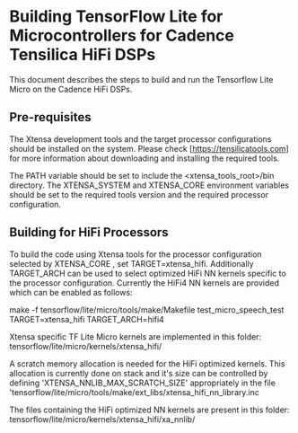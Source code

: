 # Building TensorFlow Lite for Microcontrollers for Cadence Tensilica HiFi DSPs

This document describes the steps to build and run the Tensorflow Lite Micro on
the Cadence HiFi DSPs.

## Pre-requisites

The Xtensa development tools and the target processor configurations should be
installed on the system. Please check [https://tensilicatools.com] for more
information about downloading and installing the required tools.

The PATH variable should be set to include the <xtensa_tools_root>/bin
directory. The XTENSA_SYSTEM and XTENSA_CORE environment variables should be set
to the required tools version and the required processor configuration.

## Building for HiFi Processors

To build the code using Xtensa tools for the processor configuration selected by
XTENSA_CORE , set TARGET=xtensa_hifi. Additionally TARGET_ARCH can be used to
select optimized HiFi NN kernels specific to the processor configuration.
Currently the HiFi4 NN kernels are provided which can be enabled as follows:

make -f tensorflow/lite/micro/tools/make/Makefile test_micro_speech_test
TARGET=xtensa_hifi TARGET_ARCH=hifi4

Xtensa specific TF Lite Micro kernels are implemented in this folder:
tensorflow/lite/micro/kernels/xtensa_hifi/

A scratch memory allocation is needed for the HiFi optimized kernels. This
allocation is currently done on stack and it's size can be controlled by
defining 'XTENSA_NNLIB_MAX_SCRATCH_SIZE' appropriately in the file
'tensorflow/lite/micro/tools/make/ext_libs/xtensa_hifi_nn_library.inc

The files containing the HiFi optimized NN kernels are present in this folder:
tensorflow/lite/micro/kernels/xtensa_hifi/xa_nnlib/
